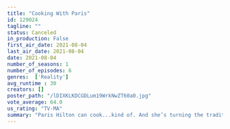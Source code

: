 ```yaml
---
title: "Cooking With Paris"
id: 129024
tagline: ""
status: Canceled
in_production: False
first_air_date: 2021-08-04
last_air_date: 2021-08-04
date: 2021-08-04
number_of_seasons: 1
number_of_episodes: 6
genres:  ['Reality']
avg_runtime : 30
creators: []
poster_path: "/lDIXKLKDCGDLum19WrkNwZT60a0.jpg"
vote_average: 64.0
us_rating: "TV-MA"
summary: "Paris Hilton can cook...kind of. And she’s turning the traditional cooking show upside down. She’s not a trained chef and she’s not trying to be. With the help of her celebrity friends, she navigates new ingredients, new recipes and exotic kitchen appliances."
---
```


